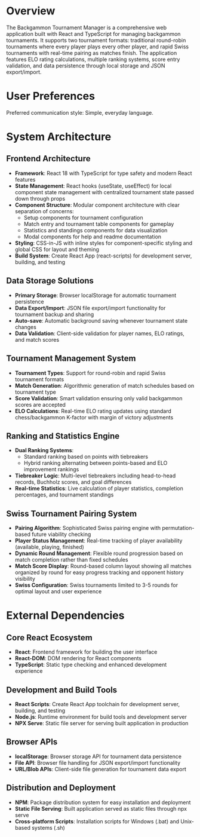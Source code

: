 # Overview

The Backgammon Tournament Manager is a comprehensive web application built with React and TypeScript for managing backgammon tournaments. It supports two tournament formats: traditional round-robin tournaments where every player plays every other player, and rapid Swiss tournaments with real-time pairing as matches finish. The application features ELO rating calculations, multiple ranking systems, score entry validation, and data persistence through local storage and JSON export/import.

# User Preferences

Preferred communication style: Simple, everyday language.

# System Architecture

## Frontend Architecture
- **Framework**: React 18 with TypeScript for type safety and modern React features
- **State Management**: React hooks (useState, useEffect) for local component state management with centralized tournament state passed down through props
- **Component Structure**: Modular component architecture with clear separation of concerns:
  - Setup components for tournament configuration
  - Match entry and tournament table components for gameplay
  - Statistics and standings components for data visualization
  - Modal components for help and readme documentation
- **Styling**: CSS-in-JS with inline styles for component-specific styling and global CSS for layout and theming
- **Build System**: Create React App (react-scripts) for development server, building, and testing

## Data Storage Solutions
- **Primary Storage**: Browser localStorage for automatic tournament persistence
- **Data Export/Import**: JSON file export/import functionality for tournament backup and sharing
- **Auto-save**: Automatic background saving whenever tournament state changes
- **Data Validation**: Client-side validation for player names, ELO ratings, and match scores

## Tournament Management System
- **Tournament Types**: Support for round-robin and rapid Swiss tournament formats
- **Match Generation**: Algorithmic generation of match schedules based on tournament type
- **Score Validation**: Smart validation ensuring only valid backgammon scores are accepted
- **ELO Calculations**: Real-time ELO rating updates using standard chess/backgammon K-factor with margin of victory adjustments

## Ranking and Statistics Engine
- **Dual Ranking Systems**: 
  - Standard ranking based on points with tiebreakers
  - Hybrid ranking alternating between points-based and ELO improvement rankings
- **Tiebreaker Logic**: Multi-level tiebreakers including head-to-head records, Buchholz scores, and goal differences
- **Real-time Statistics**: Live calculation of player statistics, completion percentages, and tournament standings

## Swiss Tournament Pairing System
- **Pairing Algorithm**: Sophisticated Swiss pairing engine with permutation-based future viability checking
- **Player Status Management**: Real-time tracking of player availability (available, playing, finished)
- **Dynamic Round Management**: Flexible round progression based on match completion rather than fixed schedules
- **Match Score Display**: Round-based column layout showing all matches organized by round for easy progress tracking and opponent history visibility
- **Swiss Configuration**: Swiss tournaments limited to 3-5 rounds for optimal layout and user experience

# External Dependencies

## Core React Ecosystem
- **React**: Frontend framework for building the user interface
- **React-DOM**: DOM rendering for React components
- **TypeScript**: Static type checking and enhanced development experience

## Development and Build Tools
- **React Scripts**: Create React App toolchain for development server, building, and testing
- **Node.js**: Runtime environment for build tools and development server
- **NPX Serve**: Static file server for serving built application in production

## Browser APIs
- **localStorage**: Browser storage API for tournament data persistence
- **File API**: Browser file handling for JSON export/import functionality
- **URL/Blob APIs**: Client-side file generation for tournament data export

## Distribution and Deployment
- **NPM**: Package distribution system for easy installation and deployment
- **Static File Serving**: Built application served as static files through npx serve
- **Cross-platform Scripts**: Installation scripts for Windows (.bat) and Unix-based systems (.sh)
